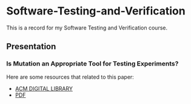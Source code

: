# Software-Testing-and-Verification
This is a record for my Software Testing and Verification course.

## Presentation
### Is Mutation an Appropriate Tool for Testing Experiments?
Here are some resources that related to this paper:
- [ACM DIGITAL LIBRARY](https://dl.acm.org/doi/10.1145/1062455.1062530)
- [PDF](https://dl.acm.org/doi/pdf/10.1145/1062455.1062530)
